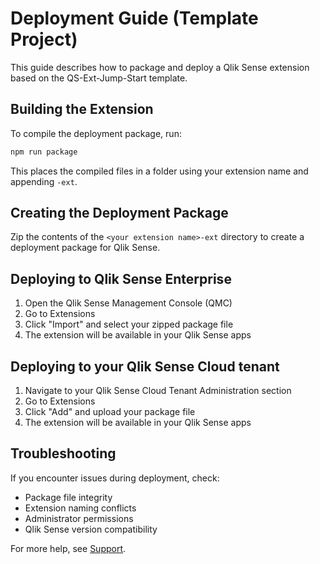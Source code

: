 # Deployment Guide (Template Project)

This guide describes how to package and deploy a Qlik Sense extension based on the QS-Ext-Jump-Start template.

## Building the Extension

To compile the deployment package, run:

```bash
npm run package
```

This places the compiled files in a folder using your extension name and appending `-ext`.

## Creating the Deployment Package

Zip the contents of the `<your extension name>-ext` directory to create a deployment package for Qlik Sense.

## Deploying to Qlik Sense Enterprise

1. Open the Qlik Sense Management Console (QMC)
2. Go to Extensions
3. Click "Import" and select your zipped package file
4. The extension will be available in your Qlik Sense apps

## Deploying to your Qlik Sense Cloud tenant

1. Navigate to your Qlik Sense Cloud Tenant Administration section
2. Go to Extensions
3. Click "Add" and upload your package file
4. The extension will be available in your Qlik Sense apps

## Troubleshooting

If you encounter issues during deployment, check:

- Package file integrity
- Extension naming conflicts
- Administrator permissions
- Qlik Sense version compatibility

For more help, see [Support](../.github/support.md).

